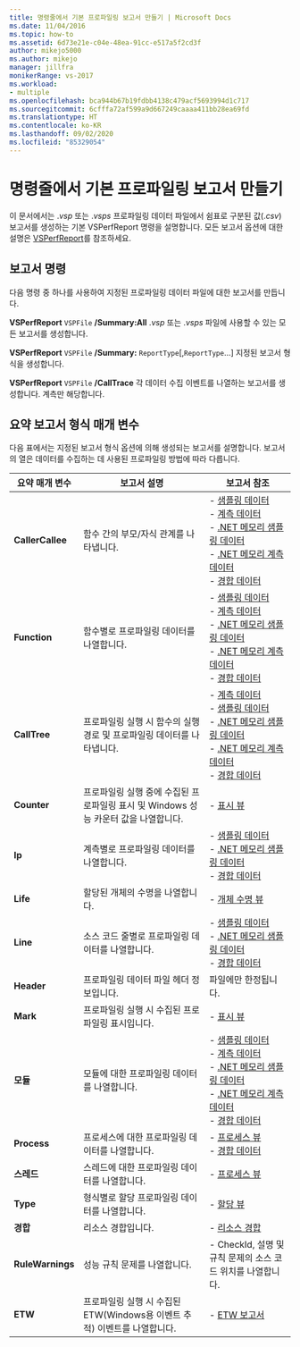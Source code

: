 ```yaml
---
title: 명령줄에서 기본 프로파일링 보고서 만들기 | Microsoft Docs
ms.date: 11/04/2016
ms.topic: how-to
ms.assetid: 6d73e21e-c04e-48ea-91cc-e517a5f2cd3f
author: mikejo5000
ms.author: mikejo
manager: jillfra
monikerRange: vs-2017
ms.workload:
- multiple
ms.openlocfilehash: bca944b67b19fdbb4138c479acf5693994d1c717
ms.sourcegitcommit: 6cfffa72af599a9d667249caaaa411bb28ea69fd
ms.translationtype: HT
ms.contentlocale: ko-KR
ms.lasthandoff: 09/02/2020
ms.locfileid: "85329054"
---
```

# <a name="create-basic-profiling-reports-from-the-command-line"></a>명령줄에서 기본 프로파일링 보고서 만들기
이 문서에서는 .*vsp* 또는 .*vsps* 프로파일링 데이터 파일에서 쉼표로 구분된 값(.*csv*) 보고서를 생성하는 기본 VSPerfReport 명령을 설명합니다. 모든 보고서 옵션에 대한 설명은 [VSPerfReport](../profiling/vsperfreport.md)를 참조하세요.

## <a name="report-commands"></a>보고서 명령
 다음 명령 중 하나를 사용하여 지정된 프로파일링 데이터 파일에 대한 보고서를 만듭니다.

 **VSPerfReport** `VSPFile` **/Summary:All** .*vsp* 또는 .*vsps* 파일에 사용할 수 있는 모든 보고서를 생성합니다.

 **VSPerfReport** `VSPFile` **/Summary:** `ReportType`[,`ReportType`...] 지정된 보고서 형식을 생성합니다.

 **VSPerfReport** `VSPFile` **/CallTrace** 각 데이터 수집 이벤트를 나열하는 보고서를 생성합니다. 계측만 해당합니다.

## <a name="summary-report-type-parameters"></a>요약 보고서 형식 매개 변수
 다음 표에서는 지정된 보고서 형식 옵션에 의해 생성되는 보고서를 설명합니다. 보고서의 열은 데이터를 수집하는 데 사용된 프로파일링 방법에 따라 다릅니다.

|요약 매개 변수|보고서 설명|보고서 참조|
|-----------------------|------------------------|----------------------|
|**CallerCallee**|함수 간의 부모/자식 관계를 나타냅니다.|-   [샘플링 데이터](../profiling/caller-callee-view-sampling-data.md)<br />-   [계측 데이터](../profiling/caller-callee-view-instrumentation-data.md)<br />-   [.NET 메모리 샘플링 데이터](../profiling/caller-callee-view-dotnet-memory-sampling-data.md)<br />-   [.NET 메모리 계측 데이터](../profiling/caller-callee-view-net-memory-instrumentation-data.md)<br />-   [경합 데이터](../profiling/caller-callee-view-contention-data.md)|
|**Function**|함수별로 프로파일링 데이터를 나열합니다.|-   [샘플링 데이터](../profiling/functions-view-sampling-data.md)<br />-   [계측 데이터](../profiling/functions-view-instrumentation-data.md)<br />-   [.NET 메모리 샘플링 데이터](../profiling/functions-view-dotnet-memory-sampling-data.md)<br />-   [.NET 메모리 계측 데이터](../profiling/functions-view-dotnet-memory-instrumentation-data.md)<br />-   [경합 데이터](../profiling/functions-view-contention-data.md)|
|**CallTree**|프로파일링 실행 시 함수의 실행 경로 및 프로파일링 데이터를 나타냅니다.|-   [계측 데이터](../profiling/call-tree-view-instrumentation-data.md)<br />-   [샘플링 데이터](../profiling/call-tree-view-sampling-data.md)<br />-   [.NET 메모리 샘플링 데이터](../profiling/call-tree-view-dotnet-memory-sampling-data.md)<br />-   [.NET 메모리 계측 데이터](../profiling/call-tree-view-dotnet-memory-instrumentation-data.md)<br />-   [경합 데이터](../profiling/call-tree-view-contention-data.md)|
|**Counter**|프로파일링 실행 중에 수집된 프로파일링 표시 및 Windows 성능 카운터 값을 나열합니다.|-   [표시 뷰](../profiling/marks-view.md)|
|**Ip**|계측별로 프로파일링 데이터를 나열합니다.|-   [샘플링 데이터](../profiling/instruction-pointers-ips-view-sampling-data.md)<br />-   [.NET 메모리 샘플링 데이터](../profiling/instruction-pointers-ips-view-dotnet-memory-sampling-data.md)<br />-   [경합 데이터](../profiling/instruction-pointers-ips-view-contention-data.md)|
|**Life**|할당된 개체의 수명을 나열합니다.|-   [개체 수명 뷰](../profiling/object-lifetime-view.md)|
|**Line**|소스 코드 줄별로 프로파일링 데이터를 나열합니다.|-   [샘플링 데이터](../profiling/lines-view-sampling-data.md)<br />-   [.NET 메모리 샘플링 데이터](../profiling/lines-view-dotnet-memory-sampling-data.md)<br />-   [경합 데이터](../profiling/lines-view-contention-data.md)|
|**Header**|프로파일링 데이터 파일 헤더 정보입니다.|파일에만 한정됩니다.|
|**Mark**|프로파일링 실행 시 수집된 프로파일링 표시입니다.|-   [표시 뷰](../profiling/marks-view.md)|
|**모듈**|모듈에 대한 프로파일링 데이터를 나열합니다.|-   [샘플링 데이터](../profiling/modules-view-sampling-data.md)<br />-   [계측 데이터](../profiling/modules-view-instrumentation-data.md)<br />-   [.NET 메모리 샘플링 데이터](../profiling/modules-view-dotnet-memory-sampling-data.md)<br />-   [.NET 메모리 계측 데이터](../profiling/modules-view-dotnet-memory-instrumentation-data.md)<br />-   [경합 데이터](../profiling/modules-view-contention-data.md)|
|**Process**|프로세스에 대한 프로파일링 데이터를 나열합니다.|-   [프로세스 뷰](../profiling/process-view.md)<br />-   [경합 데이터](../profiling/process-view-contention-data.md)|
|**스레드**|스레드에 대한 프로파일링 데이터를 나열합니다.|-   [프로세스 뷰](../profiling/process-view.md)|
|**Type**|형식별로 할당 프로파일링 데이터를 나열합니다.|-   [할당 뷰](../profiling/dotnet-memory-allocations-view.md)|
|**경합**|리소스 경합입니다.|-   [리소스 경합](../profiling/resource-contentions-view-contention-data.md)|
|**RuleWarnings**|성능 규칙 문제를 나열합니다.|-   CheckId, 설명 및 규칙 문제의 소스 코드 위치를 나열합니다.|
|**ETW**|프로파일링 실행 시 수집된 ETW(Windows용 이벤트 추적) 이벤트를 나열합니다.|-   [ETW 보고서](../profiling/event-tracing-for-windows-etw-report.md)|
